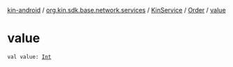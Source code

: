 [kin-android](../../../index.md) / [org.kin.sdk.base.network.services](../../index.md) / [KinService](../index.md) / [Order](index.md) / [value](./value.md)

# value

`val value: `[`Int`](https://kotlinlang.org/api/latest/jvm/stdlib/kotlin/-int/index.html)